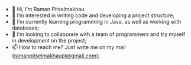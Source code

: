 - 👋 Hi, I’m Raman Pitselmakhau 
- 👀 I’m interested in writing code and developing a project structure;
- 🌱 I’m currently learning programming in Java, as well as working with databases;
- 💞️ I’m looking to collaborate with a team of programmers and try myself in development on the project;
- 📫 How to reach me? Just write me on my mail (ramanpitselmakhaupl@gmail.com);

<!---
ramanpitselmakhaupl/ramanpitselmakhaupl is a ✨ special ✨ repository because its `README.md` (this file) appears on your GitHub profile.
You can click the Preview link to take a look at your changes.
--->
